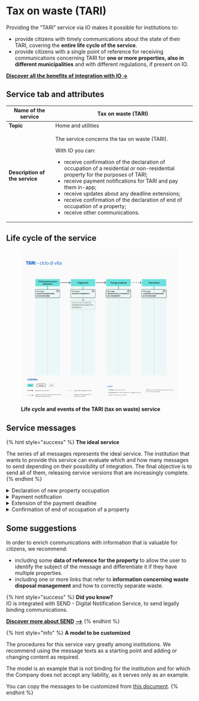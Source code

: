 # Tax on waste (TARI)

Providing the “TARI” service via IO makes it possible for institutions to:

* provide citizens with timely communications about the state of their TARI, covering the **entire life cycle of the service**.
* provide citizens with a single point of reference for receiving communications concerning TARI for **one or more properties, also in different municipalities** and with different regulations, if present on IO.

[**Discover all the benefits of integration with IO →**  ](../../what-is-io-and-what-is-its-objective.md#perche-integrarsi-con-io)

## Service tab and attributes

| **Name of the service**| Tax on waste (TARI)|
|----------|----------|
| **Topic**| Home and utilities|
| **Description of the service**| <p>The service concerns the tax on waste (TARI). </p><p></p><p>With IO you can:</p><ul><li>receive confirmation of the declaration of occupation of a residential or non-residential property for the purposes of TARI;</li><li>receive payment notifications for TARI and pay them in-app;</li><li>receive updates about any deadline extensions;</li><li>receive confirmation of the declaration of end of occupation of a property;</li><li>receive other communications.</li></ul>|

## **Life cycle of the service**

<figure><img src="../../.gitbook/assets/TARI.5.png" alt=""><figcaption><p><strong>Life cycle and events of the TARI (tax on waste) service</strong></p></figcaption></figure>

## **Service messages**

{% hint style="success" %}
**The ideal service**

The series of all messages represents the ideal service. The institution that wants to provide this service can evaluate which and how many messages to send depending on their possibility of integration. The final objective is to send all of them, releasing service versions that are increasingly complete.
{% endhint %}

<details>

<summary>Declaration of new property occupation</summary>

**🖋 Title of the message:** Declaration of new property occupation

🗒 **Text of the message**: We received your declaration of occupation of a new property. Here are the details:

**Address**: \<address> - \<land registry data>  
**Occupied by**: \<first and last name>  
**Since**: \<dd/mm/yy>

\[On this website](URL) you can find more information about how TARI is calculated and about any exemptions you might benefit from.

**🪄 Button**: n/a

**---**

**Recipients**: Citizens who successfully completed the application for the occupation of a property 

**When to send it**: When the property has been successfully registered in the name of the citizen

**User story**: <mark style="color:purple;">As a citizen, I want to receive confirmation of my property occupation procedures</mark>

</details>

<details>

<summary>Payment notification</summary>

**🖋 Title of the message:** New payment notification

🗒 **Text of the message**: There is a payment notification for \<first and last name> regarding the \<reason>.

**Amount due**: €\<00.00>

**Due date**: \<dd/mm/yyyy>

You can pay directly in-app by pressing “See notification”, or using all the payment channels of the pagoPA platform.

For more information or if you need assistance, contact us using the channels located on the service tab.

**🪄 Button**: See notification

**---**

**Recipients**: Citizens who must pay TARI

**When to send it**: After the amount has become due

**User story**: <mark style="color:purple;">As a citizen, I want to be informed when I have to pay TARI</mark>

<mark style="color:purple;">ℹ️</mark> In the case of payments in installments, see [this dedicated section of the service manual.](../../what-a-service-can-do-with-io/sending-messages/messages-that-indicate-a-payment/solutions-for-payments-in-installments.md)

</details>

<details>

<summary>Extension of the payment deadline</summary>

**🖋 Title of the message:** Extension of the payment deadline

🗒 **Text of the message**: The payment deadline for the notification in the name of \<first and last name> and related to \<reason>.

**Amount due**: €\<00.00> 

**Due date**: \<dd/mm/yyyy>

You can pay directly in-app by pressing “See notification”, or using all the payment channels of the pagoPA platform.

For more information or if you need assistance, contact us using the channels located on the service tab.

**🪄 Button**: See notification

**---**

**Recipients:** Citizens who must pay the tax

**When to send it:** The day on which the municipality decides to extend the payment deadline

**User story:** <mark style="color:purple;">As a citizen I want to be informed if the payment deadline has been extended</mark> 

</details>

<details>

<summary>Confirmation of end of occupation of a property</summary>

**🖋 Title of the message:** Confirmation of end of occupation of a property

🗒 **Text of the message**: We received your declaration of end of occupation of a property. Here are the details:

**Address**: \<address>

**Occupied by**: \<first and last name>

**Since**: \<dd/mm/yy>

For more information or if you need assistance, contact us using the channels located on the service tab.

**🪄 Button**: n/a

**---**

**Recipients:** Citizens who declare the end of occupation of a property

**When to send it:** When the end of occupation declaration is compiled

**User story:** <mark style="color:purple;">As a citizen I want to know if my request to end occupation of a property was successful</mark>

</details>

## Some suggestions

In order to enrich communications with information that is valuable for citizens, we recommend:

* including some **data of reference for the property** to allow the user to identify the subject of the message and differentiate it if they have multiple properties.
* including one or more links that refer to **information concerning waste disposal management** and how to correctly separate waste.

{% hint style="success" %}
**Did you know?**  
IO is integrated with SEND - Digital Notification Service, to send legally binding communications.

[**Discover more about SEND**](https://www.pagopa.it/it/prodotti-e-servizi/piattaforma-notifiche-digitali) [**-->**](https://www.pagopa.it/it/prodotti-e-servizi/piattaforma-notifiche-digitali)
{% endhint %}

{% hint style="info" %}
**A model to be customized**

The procedures for this service vary greatly among institutions. We recommend using the message texts as a starting point and adding or changing content as required. 

The model is an example that is not binding for the institution and for which the Company does not accept any liability, as it serves only as an example.

You can copy the messages to be customized from [this document](https://docs.google.com/spreadsheets/d/18Zmo5px_P--N5MigMPf19P9znlcoOh-d-DOdXqH4v0Q/edit#gid=538647580).
{% endhint %}